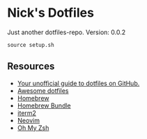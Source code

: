 # Nick's Dotfiles
Just another dotfiles-repo.
Version: 0.0.2

```shell
source setup.sh
```

## Resources
* [Your unofficial guide to dotfiles on GitHub.](https://dotfiles.github.io/)
* [Awesome dotfiles](https://github.com/webpro/awesome-dotfiles)
* [Homebrew](https://brew.sh/)
* [Homebrew Bundle](https://github.com/Homebrew/homebrew-bundle)
* [iterm2](https://iterm2.com/)
* [Neovim](https://neovim.io/)
* [Oh My Zsh](https://ohmyz.sh/)

